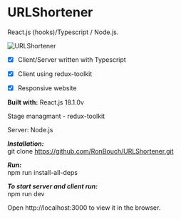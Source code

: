 # URLShortener
React.js (hooks)/Typescript / Node.js.


![URLShortener](https://user-images.githubusercontent.com/44566416/173323427-b61909f4-a320-4b9d-8f17-ce407aa5e33f.gif)



- [x]  Client/Server written with Typescript
- [x]  Client using redux-toolkit
- [x]  Responsive website


__Built with:__
  React.js 18.1.0v

  Stage managmant - redux-toolkit

  Server: Node.js

***Installation:***  <br />
  git clone https://github.com/RonBouch/URLShortener.git

***Run:***  <br />
  npm run install-all-deps     

***To start server and client run:***  <br />
  npm run dev

  Open http://localhost:3000 to view it in the browser.
